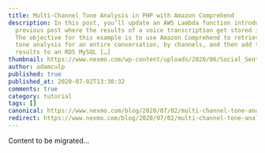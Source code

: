 ```yaml
---
title: Multi-Channel Tone Analysis in PHP with Amazon Comprehend
description: In this post, you’ll update an AWS Lambda function introduced in a
  previous post where the results of a voice transcription get stored in RDS.
  The objective for this example is to use Amazon Comprehend to retrieve the
  tone analysis for an entire conversation, by channels, and then add the
  results to an RDS MySQL […]
thumbnail: https://www.nexmo.com/wp-content/uploads/2020/06/Social_Sentiment-Analysis_Voice_1200x627-1.png
author: adamculp
published: true
published_at: 2020-07-02T13:30:32
comments: true
category: tutorial
tags: []
canonical: https://www.nexmo.com/blog/2020/07/02/multi-channel-tone-analysis-in-php-with-amazon-comprehend
redirect: https://www.nexmo.com/blog/2020/07/02/multi-channel-tone-analysis-in-php-with-amazon-comprehend
---
```

Content to be migrated...
